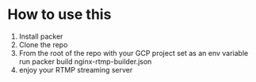 # How to use this

1. Install packer
2. Clone the repo
3. From the root of the repo with your GCP project set as an env variable run packer build nginx-rtmp-builder.json
4. enjoy your RTMP streaming server